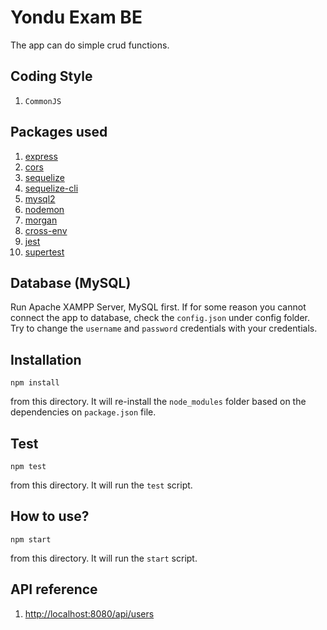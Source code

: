 Yondu Exam BE
=============

The app can do simple crud functions.

Coding Style
------------

1. `CommonJS`

Packages used
-------------

1. [express](https://www.npmjs.com/package/express)
2. [cors](https://www.npmjs.com/package/cors)
3. [sequelize](https://www.npmjs.com/package/sequelize)
4. [sequelize-cli](https://www.npmjs.com/package/sequelize-cli)
5. [mysql2](https://www.npmjs.com/package/mysql2)
6. [nodemon](https://www.npmjs.com/package/nodemon)
7. [morgan](https://www.npmjs.com/package/morgan)
8. [cross-env](https://www.npmjs.com/package/cross-env)
9. [jest](https://www.npmjs.com/package/jest)
10. [supertest](https://www.npmjs.com/package/supertest)

Database (MySQL)
----------------

Run Apache XAMPP Server, MySQL first. If for some reason you cannot connect the app to database, check the `config.json` under config folder. Try to change the `username` and `password` credentials with your credentials.

Installation
------------

```
npm install
```
from this directory. It will re-install the `node_modules` folder based on the dependencies on `package.json` file.

Test
-----

```
npm test
```
from this directory.
It will run the `test` script.

How to use?
----------

```
npm start
```
from this directory.
It will run the `start` script.

API reference
-------------
1. [http://localhost:8080/api/users](http://localhost:8080/api/users)
